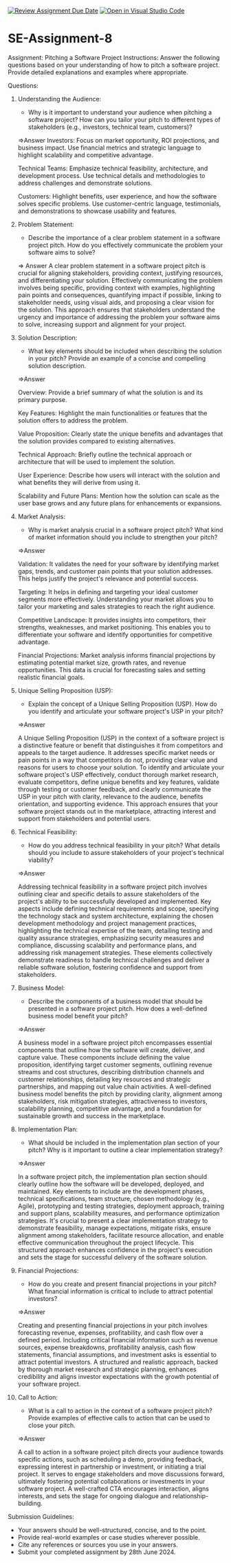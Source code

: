 [![Review Assignment Due Date](https://classroom.github.com/assets/deadline-readme-button-22041afd0340ce965d47ae6ef1cefeee28c7c493a6346c4f15d667ab976d596c.svg)](https://classroom.github.com/a/4bgukiqw)
[![Open in Visual Studio Code](https://classroom.github.com/assets/open-in-vscode-2e0aaae1b6195c2367325f4f02e2d04e9abb55f0b24a779b69b11b9e10269abc.svg)](https://classroom.github.com/online_ide?assignment_repo_id=15306828&assignment_repo_type=AssignmentRepo)
# SE-Assignment-8
 Assignment: Pitching a Software Project
 Instructions:
Answer the following questions based on your understanding of how to pitch a software project. Provide detailed explanations and examples where appropriate.

 Questions:

1. Understanding the Audience:
   - Why is it important to understand your audience when pitching a software project? How can you tailor your pitch to different types of stakeholders (e.g., investors, technical team, customers)?

   =>Answer
   Investors: Focus on market opportunity, ROI projections, and business impact. Use financial metrics and strategic language to highlight scalability and competitive advantage.

   Technical Teams: Emphasize technical feasibility, architecture, and development process. Use technical details and methodologies to address challenges and demonstrate solutions.

   Customers: Highlight benefits, user experience, and how the software solves specific problems. Use customer-centric language, testimonials, and demonstrations to showcase usability and features.


2. Problem Statement:
   - Describe the importance of a clear problem statement in a software project pitch. How do you effectively communicate the problem your software aims to solve?

   => Answer
   A clear problem statement in a software project pitch is crucial for aligning stakeholders, providing context, justifying resources, and differentiating your solution. Effectively communicating the problem involves being specific, providing context with examples, highlighting pain points and consequences, quantifying impact if possible, linking to stakeholder needs, using visual aids, and proposing a clear vision for the solution. This approach ensures that stakeholders understand the urgency and importance of addressing the problem your software aims to solve, increasing support and alignment for your project.

3. Solution Description:
   - What key elements should be included when describing the solution in your pitch? Provide an example of a concise and compelling solution description.

   =>Answer

   Overview: Provide a brief summary of what the solution is and its primary purpose.

   Key Features: Highlight the main functionalities or features that the solution offers to address the problem.

   Value Proposition: Clearly state the unique benefits and advantages that the solution provides compared to existing alternatives.

   Technical Approach: Briefly outline the technical approach or architecture that will be used to implement the solution.

   User Experience: Describe how users will interact with the solution and what benefits they will derive from using it.

   Scalability and Future Plans: Mention how the solution can scale as the user base grows and any future plans for enhancements or expansions.

4. Market Analysis:
   - Why is market analysis crucial in a software project pitch? What kind of market information should you include to strengthen your pitch?

   =>Answer

   Validation: It validates the need for your software by identifying market gaps, trends, and customer pain points that your solution addresses. This helps justify the project's relevance and potential success.

   Targeting: It helps in defining and targeting your ideal customer segments more effectively. Understanding your market allows you to tailor your marketing and sales strategies to reach the right audience.

   Competitive Landscape: It provides insights into competitors, their strengths, weaknesses, and market positioning. This enables you to differentiate your software and identify opportunities for competitive advantage.

   Financial Projections: Market analysis informs financial projections by estimating potential market size, growth rates, and revenue opportunities. This data is crucial for forecasting sales and setting realistic financial goals.

5. Unique Selling Proposition (USP):
   - Explain the concept of a Unique Selling Proposition (USP). How do you identify and articulate your software project's USP in your pitch?
   
   =>Answer

   A Unique Selling Proposition (USP) in the context of a software project is a distinctive feature or benefit that distinguishes it from competitors and appeals to the target audience. It addresses specific market needs or pain points in a way that competitors do not, providing clear value and reasons for users to choose your solution. To identify and articulate your software project's USP effectively, conduct thorough market research, evaluate competitors, define unique benefits and key features, validate through testing or customer feedback, and clearly communicate the USP in your pitch with clarity, relevance to the audience, benefits orientation, and supporting evidence. This approach ensures that your software project stands out in the marketplace, attracting interest and support from stakeholders and potential users.

6. Technical Feasibility:
   - How do you address technical feasibility in your pitch? What details should you include to assure stakeholders of your project's technical viability?

   =>Answer

   Addressing technical feasibility in a software project pitch involves outlining clear and specific details to assure stakeholders of the project's ability to be successfully developed and implemented. Key aspects include defining technical requirements and scope, specifying the technology stack and system architecture, explaining the chosen development methodology and project management practices, highlighting the technical expertise of the team, detailing testing and quality assurance strategies, emphasizing security measures and compliance, discussing scalability and performance plans, and addressing risk management strategies. These elements collectively demonstrate readiness to handle technical challenges and deliver a reliable software solution, fostering confidence and support from stakeholders.

7. Business Model:
   - Describe the components of a business model that should be presented in a software project pitch. How does a well-defined business model benefit your pitch?

   =>Answer

   A business model in a software project pitch encompasses essential components that outline how the software will create, deliver, and capture value. These components include defining the value proposition, identifying target customer segments, outlining revenue streams and cost structures, describing distribution channels and customer relationships, detailing key resources and strategic partnerships, and mapping out value chain activities. A well-defined business model benefits the pitch by providing clarity, alignment among stakeholders, risk mitigation strategies, attractiveness to investors, scalability planning, competitive advantage, and a foundation for sustainable growth and success in the marketplace.

8. Implementation Plan:
   - What should be included in the implementation plan section of your pitch? Why is it important to outline a clear implementation strategy?

   =>Answer

   In a software project pitch, the implementation plan section should clearly outline how the software will be developed, deployed, and maintained. Key elements to include are the development phases, technical specifications, team structure, chosen methodology (e.g., Agile), prototyping and testing strategies, deployment approach, training and support plans, scalability measures, and performance optimization strategies. It's crucial to present a clear implementation strategy to demonstrate feasibility, manage expectations, mitigate risks, ensure alignment among stakeholders, facilitate resource allocation, and enable effective communication throughout the project lifecycle. This structured approach enhances confidence in the project's execution and sets the stage for successful delivery of the software solution.

9. Financial Projections:
   - How do you create and present financial projections in your pitch? What financial information is critical to include to attract potential investors?

   =>Answer

   Creating and presenting financial projections in your pitch involves forecasting revenue, expenses, profitability, and cash flow over a defined period. Including critical financial information such as revenue sources, expense breakdowns, profitability analysis, cash flow statements, financial assumptions, and investment asks is essential to attract potential investors. A structured and realistic approach, backed by thorough market research and strategic planning, enhances credibility and aligns investor expectations with the growth potential of your software project.

10. Call to Action:
    - What is a call to action in the context of a software project pitch? Provide examples of effective calls to action that can be used to close your pitch.

    =>Answer

    A call to action in a software project pitch directs your audience towards specific actions, such as scheduling a demo, providing feedback, expressing interest in partnership or investment, or initiating a trial project. It serves to engage stakeholders and move discussions forward, ultimately fostering potential collaborations or investments in your software project. A well-crafted CTA encourages interaction, aligns interests, and sets the stage for ongoing dialogue and relationship-building.

 Submission Guidelines:
- Your answers should be well-structured, concise, and to the point.
- Provide real-world examples or case studies wherever possible.
- Cite any references or sources you use in your answers.
- Submit your completed assignment by 28th June 2024.


